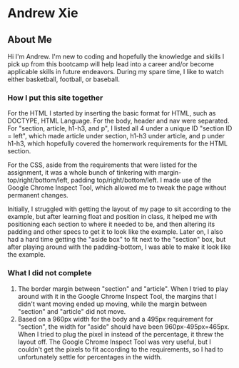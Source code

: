 # Andrew Xie

## About Me

Hi I'm Andrew. I'm new to coding and hopefully the knowledge and skills I pick up from this bootcamp will help lead into a career and/or become applicable skills in future endeavors. During my spare time, I like to watch either basketball, football, or baseball.

### How I put this site together

For the HTML I started by inserting the basic format for HTML, such as DOCTYPE, HTML Language. For the body, header and nav were separated. For "section, article, h1-h3, and p", I listed all 4 under a unique ID "section ID = left", which made article under section, h1-h3 under article, and p under h1-h3, which hopefully covered the homerwork requirements for the HTML section.

For the CSS, aside from the requirements that were listed for the assignment, it was a whole bunch of tinkering with margin-top/right/bottom/left, padding top/right/bottom/left. I made use of the Google Chrome Inspect Tool, which allowed me to tweak the page without permanent changes.

Initially, I struggled with getting the layout of my page to sit according to the example, but after learning float and position in class, it helped me with positioning each section to where it needed to be, and then altering its padding and other specs to get it to look like the example. Later on, I also had a hard time getting the "aside box" to fit next to the "section" box, but after playing around with the padding-bottom, I was able to make it look like the example.

### What I did not complete

1. The border margin between "section" and "article". When I tried to play around with it in the Google Chrome Inspect Tool, the margins that I didn't want moving ended up moving, while the margin between "section" and "article" did not move.
2. Based on a 960px width for the body and a 495px requirement for "section", the width for "aside" should have been 960px-495px=465px. When I tried to plug the pixel in instead of the percentage, it threw the layout off. The Google Chrome Inspect Tool was very useful, but I couldn't get the pixels to fit according to the requirements, so I had to unfortunately settle for percentages in the width.